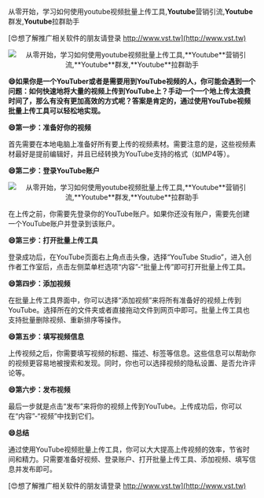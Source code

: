 从零开始，学习如何使用youtube视频批量上传工具,**Youtube**营销引流,**Youtube**群发,**Youtube**拉群助手

[😍想了解推广相关软件的朋友请登录 http://www.vst.tw](http://www.vst.tw)

 <center><img src="https://vst.tw/MP4/tuiguang/png/0.png" alt="从零开始，学习如何使用youtube视频批量上传工具,**Youtube**营销引流,**Youtube**群发,**Youtube**拉群助手"></center>

**😄如果你是一个YouTuber或者是需要用到YouTube视频的人，你可能会遇到一个问题：如何快速地将大量的视频上传到YouTube上？手动一个一个地上传太浪费时间了，那么有没有更加高效的方式呢？答案是肯定的，通过使用YouTube视频批量上传工具可以轻松地实现。**

**😄第一步：准备好你的视频**

首先需要在本地电脑上准备好所有要上传的视频素材。需要注意的是，这些视频素材最好是提前编辑好，并且已经转换为YouTube支持的格式（如MP4等）。

**😄第二步：登录YouTube账户**

 <center><img src="https://vst.tw/MP4/tuiguang/png/0.png" alt="从零开始，学习如何使用youtube视频批量上传工具,**Youtube**营销引流,**Youtube**群发,**Youtube**拉群助手"></center>

在上传之前，你需要先登录你的YouTube账户。如果你还没有账户，需要先创建一个YouTube账户并登录到该账户。

**😄第三步：打开批量上传工具**

登录成功后，在YouTube页面右上角点击头像，选择“YouTube Studio”，进入创作者工作室后，点击左侧菜单栏选项“内容”-“批量上传”即可打开批量上传工具。

**😄第四步：添加视频**

在批量上传工具界面中，你可以选择“添加视频”来将所有准备好的视频上传到YouTube。选择所在的文件夹或者直接拖动文件到网页中即可。批量上传工具也支持批量删除视频、重新排序等操作。

**😄第五步：填写视频信息**

上传视频之后，你需要填写视频的标题、描述、标签等信息。这些信息可以帮助你的视频更容易地被搜索和发现。同时，你也可以选择视频的隐私设置、是否允许评论等。

**😄第六步：发布视频**

最后一步就是点击“发布”来将你的视频上传到YouTube。上传成功后，你可以在“内容”-“视频”中找到它们。

**😄总结**

通过使用YouTube视频批量上传工具，你可以大大提高上传视频的效率，节省时间和精力。只需要准备好视频、登录账户、打开批量上传工具、添加视频、填写信息并发布即可。

[😍想了解推广相关软件的朋友请登录 http://www.vst.tw](http://www.vst.tw)



